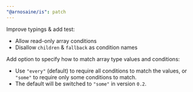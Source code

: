 ```yaml
---
"@arnosaine/is": patch
---
```


Improve typings & add test:

- Allow read-only array conditions
- Disallow `children` & `fallback` as condition names

Add option to specify how to match array type values and conditions:

- Use `"every"` (default) to require all conditions to match the values, or `"some"` to require only some conditions to match.
- The default will be switched to `"some"` in version `0.2`.
